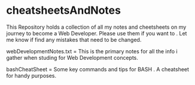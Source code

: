# cheatsheetsAndNotes
This Repository holds a collection of all my notes and cheetsheets on my journey to become a Web Developer. Please use them if you want to . Let me know if find any mistakes that need to be changed.


webDevelopmentNotes.txt = This is the primary notes for all the info i gather when studing for Web Development concepts. 

bashCheatSheet = Some key commands and tips for BASH . A cheatsheet for handy purposes.
